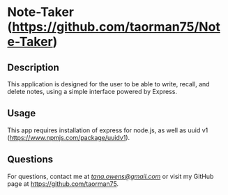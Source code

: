 # Note-Taker (https://github.com/taorman75/Note-Taker)

## Description

This application is designed for the user to be able to write, recall, and delete notes, using a simple interface powered by Express.

## Usage

This app requires installation of express for node.js, as well as uuid v1 (https://www.npmjs.com/package/uuidv1).

## Questions

For questions, contact me at *tana.owens@gmail.com* or visit my GitHub page at https://github.com/taorman75.
